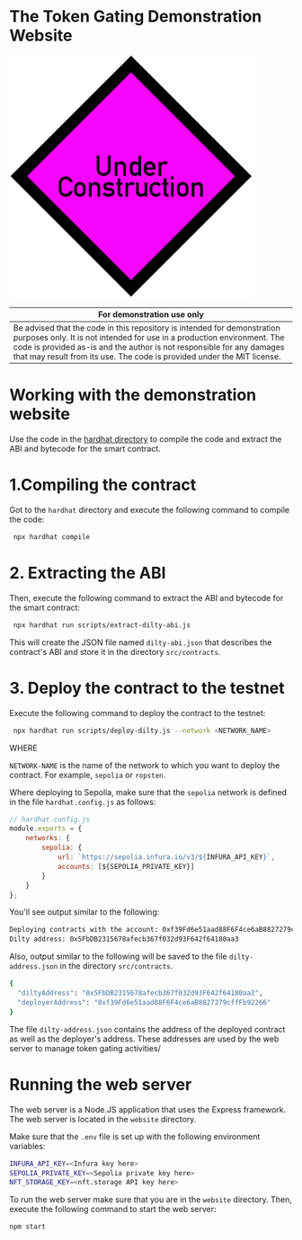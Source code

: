 # The Token Gating Demonstration Website

![Under Construction](../errata/under-construction.png)

|For demonstration use only|
|---|
|Be advised that the code in this repository is intended for demonstration purposes only.  It is not intended for use in a production environment.  The code is provided as-is and the author is not responsible for any damages that may result from its use.  The code is provided under the MIT license.|

# Working with the demonstration website

Use the code in the [hardhat directory](../hardhat) to compile the code and extract the ABI and bytecode for the smart contract.

# 1.Compiling the contract
 Got to the `hardhat` directory and execute the following command to compile the code:

```bash
 npx hardhat compile
```

# 2. Extracting the ABI

Then, execute the following command to extract the ABI and bytecode for the smart contract:

```bash
 npx hardhat run scripts/extract-dilty-abi.js
```
This will create the JSON file named `dilty-abi.json` that  describes the contract's ABI and store it in the directory `src/contracts`.

# 3. Deploy the contract to the testnet

Execute the following command to deploy the contract to the testnet:

```bash
 npx hardhat run scripts/deploy-dilty.js --network <NETWORK_NAME>
```

WHERE

`NETWORK-NAME` is the name of the network to which you want to deploy the contract.  For example, `sepolia` or `ropsten`.

Where deploying to Sepolia, make sure that the `sepolia` network is defined in the file `hardhat.config.js` as follows:

```javascript
// hardhat.config.js
module.exports = {
    networks: {
        sepolia: {
            url: `https://sepolia.infura.io/v3/${INFURA_API_KEY}`,
            accounts: [${SEPOLIA_PRIVATE_KEY}]
        }
    }
};
```


You'll see output similar to the following:

```bash
Deploying contracts with the account: 0xf39Fd6e51aad88F6F4ce6aB8827279cffFb92266
Dilty address: 0x5FbDB2315678afecb367f032d93F642f64180aa3
```

Also, output similar to the following will be saved to the file `dilty-address.json` in the directory `src/contracts`.  

```bash
{
  "diltyAddress": "0x5FbDB2315678afecb367f032d93F642f64180aa3",
  "deployerAddress": "0xf39Fd6e51aad88F6F4ce6aB8827279cffFb92266"
}
```

The file `dilty-address.json` contains the address of the deployed contract as well as the deployer's address.    These addresses are used by the web server to manage token gating activities/   

# Running the web server

The web server is a Node.JS application that uses the Express framework.  The web server is located in the `website` directory.  

Make sure that the `.env` file is set up with the following environment variables:

```bash
INFURA_API_KEY=<Infura key here>
SEPOLIA_PRIVATE_KEY=<Sepolia private key here>
NFT_STORAGE_KEY=<nft.storage API key here>
```


To run the web server make sure that you are in the `website` directory. Then, execute the following command to start the web server:

```bash
npm start
```

